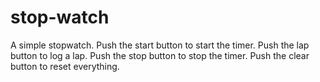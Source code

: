 # stop-watch
A simple stopwatch. 
Push the start button to start the timer. 
Push the lap button to log a lap. 
Push the stop button to stop the timer.
Push the clear button to reset everything.
